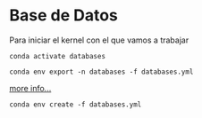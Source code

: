 # Base de Datos
Para iniciar el kernel con el que vamos a trabajar
```
conda activate databases
```
```
conda env export -n databases -f databases.yml
```
[more info...](https://docs.conda.io/projects/conda/en/latest/commands/env/create.html)


```
conda env create -f databases.yml
```
